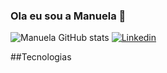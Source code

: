 ### Ola eu sou a Manuela 🤙

![Manuela GitHub stats](https://github-readme-stats.vercel.app/api?username=Manuelalviana&show_icons=true&theme=dracula)
[![Linkedin](https://img.shields.io/badge/LinkedIn-0077B5?style=for-the-badge&logo=linkedin&logoColor=white)](https://www.linkedin.com/in/manuela-lima-viana-10a559140/)

##Tecnologias 
<div>
  
</div>
